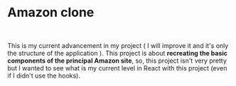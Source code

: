 <h1><br><b> Amazon clone</h1></br></b>

This is my current advancement in my project ( I will improve it and it's only the structure of the application ).
This project is about <b>recreating the basic components of the principal Amazon site</b>, so, this project isn't very pretty but I wanted to see what is my current level in React with this project (even if I didn't use the hooks).

 
 
